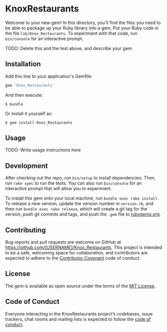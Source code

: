 # KnoxRestaurants

Welcome to your new gem! In this directory, you'll find the files you need to be able to package up your Ruby library into a gem. Put your Ruby code in the file `lib/Knox_Restaurants`. To experiment with that code, run `bin/console` for an interactive prompt.

TODO: Delete this and the text above, and describe your gem

## Installation

Add this line to your application's Gemfile:

```ruby
gem 'Knox_Restaurants'
```

And then execute:

    $ bundle

Or install it yourself as:

    $ gem install Knox_Restaurants

## Usage

TODO: Write usage instructions here

## Development

After checking out the repo, run `bin/setup` to install dependencies. Then, run `rake spec` to run the tests. You can also run `bin/console` for an interactive prompt that will allow you to experiment.

To install this gem onto your local machine, run `bundle exec rake install`. To release a new version, update the version number in `version.rb`, and then run `bundle exec rake release`, which will create a git tag for the version, push git commits and tags, and push the `.gem` file to [rubygems.org](https://rubygems.org).

## Contributing

Bug reports and pull requests are welcome on GitHub at https://github.com/[USERNAME]/Knox_Restaurants. This project is intended to be a safe, welcoming space for collaboration, and contributors are expected to adhere to the [Contributor Covenant](http://contributor-covenant.org) code of conduct.

## License

The gem is available as open source under the terms of the [MIT License](https://opensource.org/licenses/MIT).

## Code of Conduct

Everyone interacting in the KnoxRestaurants project’s codebases, issue trackers, chat rooms and mailing lists is expected to follow the [code of conduct](https://github.com/[USERNAME]/Knox_Restaurants/blob/master/CODE_OF_CONDUCT.md).
